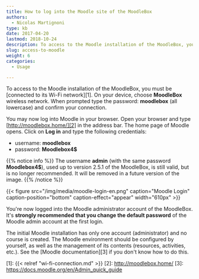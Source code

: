 ```yaml
---
title: How to log into the Moodle site of the MoodleBox
authors:
  - Nicolas Martignoni
type: kb
date: 2017-04-20
lastmod: 2018-10-24
description: To access to the Moodle installation of the MoodleBox, you must be connected to its Wi-Fi network and open http://moodlebox.home/
slug: access-to-moodle
weight: 6
categories:
  - Usage

---
```

To access to the Moodle installation of the MoodleBox, you must be [connected to its Wi-Fi network][1]. On your device, choose __MoodleBox__ wireless network. When prompted type the password: __moodlebox__ (all lowercase) and confirm your connection.

You may now log into Moodle in your browser. Open your browser and type [http://moodlebox.home/][2] in the address bar. The home page of Moodle opens. Click on __Log in__ and type the following credentials:

  * username: __moodlebox__
  * password: __Moodlebox4$__

{{% notice info %}}
The username __admin__ (with the same password __Moodlebox4$__), used up to version 2.5.1 of the MoodleBox, is still valid, but is no longer recommended. It will be removed in a future version of the image.
{{% /notice %}}

{{< figure src="/img/media/moodle-login-en.png" caption="Moodle Login" caption-position="bottom" caption-effect="appear" width="610px" >}}

You're now logged into the Moodle administrator account of the MoodleBox. It's __strongly recommended that you change the default password__ of the Moodle admin account at the first login.

The initial Moodle installation has only one account (administrator) and no course is created. The Moodle environment should be configured by yourself, as well as the management of its contents (resources, activities, etc.). See the [Moodle documentation][3] if you don't know how to do this.

 [1]: {{< relref "wi-fi-connection.md" >}}
 [2]: http://moodlebox.home/
 [3]: https://docs.moodle.org/en/Admin_quick_guide
